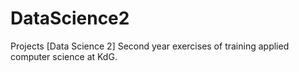 # DataScience2
Projects [Data Science 2] Second year exercises of training applied computer science at KdG.
